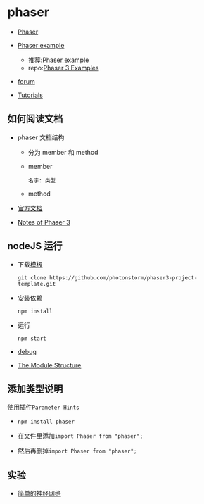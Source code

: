 # phaser

- [Phaser](https://phaser.io/learn)
- [Phaser example](http://labs.phaser.io/)

  - 推荐:[Phaser example](https://phaser.io/examples/v3)
  - repo:[Phaser 3 Examples](https://github.com/photonstorm/phaser3-examples)

- [forum](https://phaser.discourse.group/)
- [Tutorials](https://phaser.io/learn/community-tutorials)

## 如何阅读文档

- phaser 文档结构

  - 分为 member 和 method
  - member

    `名字: 类型`

  - method

- [官方文档](https://newdocs.phaser.io/docs/3.55.2)
- [Notes of Phaser 3](https://rexrainbow.github.io/phaser3-rex-notes/docs/site/)

## nodeJS 运行

- 下载[模板](https://github.com/photonstorm/phaser3-project-template)

  `git clone https://github.com/photonstorm/phaser3-project-template.git`

- 安装依赖

  `npm install`

- 运行

  `npm start`

- [debug](https://www.youtube.com/watch?v=2oFKNL7vYV8)

- [The Module Structure](https://phaser.io/phaser3/contributing/part4)

## 添加类型说明

使用插件`Parameter Hints`

- `npm install phaser`

- 在文件里添加`import Phaser from "phaser";`

- 然后再删掉`import Phaser from "phaser";`

## 实验

- [简单的神经网络](https://dzylikecode.github.io/Neural-network-Clone/#/)

